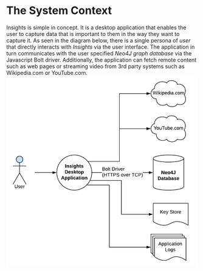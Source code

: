 # The System Context
Insights is simple in concept. It is a desktop application that enables the user to capture data that is important to them in the way they want to capture it. As seen in the diagram below, there is a single persona of _user_ that directly interacts with _Insights_ via the user interface.
The application in turn communicates with the user specified _Neo4J graph database_ via the Javascript Bolt driver. Additionally, the application can fetch remote content such as web pages or streaming video from 3rd party systems such as Wikipedia.com or YouTube.com. 
![System Context Diagram](../images/design_overview/system_context.png)
